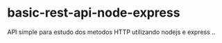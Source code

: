 # basic-rest-api-node-express
API simple para estudo dos metodos HTTP utilizando nodejs e express
..
